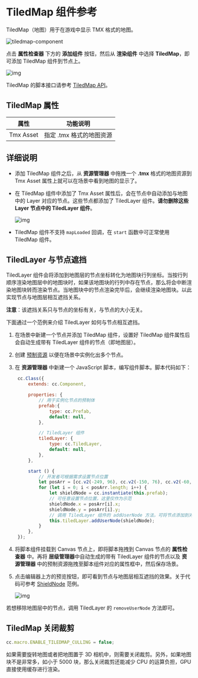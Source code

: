 # TiledMap 组件参考

TiledMap（地图）用于在游戏中显示 TMX 格式的地图。

![tiledmap-component](https://gitee.com/nlpleaf/PicGo/raw/master/0c36cd9f8b3ad84dcf39bc0fd6b3e65b)

点击 **属性检查器** 下方的 **添加组件** 按钮，然后从 **渲染组件** 中选择 **TiledMap**，即可添加 TiledMap 组件到节点上。

![img](https://gitee.com/nlpleaf/PicGo/raw/master/e59cfc6daa2c27d99f595a3fcc77f1cb)

TiledMap 的脚本接口请参考 [TiledMap API](https://docs.cocos.com/creator/api/zh/classes/TiledMap.html)。

## TiledMap 属性

| 属性      | 功能说明                 |
| --------- | ------------------------ |
| Tmx Asset | 指定 .tmx 格式的地图资源 |

## 详细说明

- 添加 TiledMap 组件之后，从 **资源管理器** 中拖拽一个 **.tmx** 格式的地图资源到 Tmx Asset 属性上就可以在场景中看到地图的显示了。

- 在 TiledMap 组件中添加了 Tmx Asset 属性后，会在节点中自动添加与地图中的 Layer 对应的节点。这些节点都添加了 TiledLayer 组件。**请勿删除这些 Layer 节点中的 TiledLayer 组件**。

  ![img](https://gitee.com/nlpleaf/PicGo/raw/master/591eed5e76b5de08dee69c95d1d0a046)

- TiledMap 组件不支持 `mapLoaded` 回调，在 `start` 函数中可正常使用 TiledMap 组件。

## TiledLayer 与节点遮挡

TiledLayer 组件会将添加到地图层的节点坐标转化为地图块行列坐标。当按行列顺序渲染地图层中的地图块时，如果该地图块的行列中存在节点，那么将会中断渲染地图块转而渲染节点。当地图块中的节点渲染完毕后，会继续渲染地图块。以此实现节点与地图层相互遮挡关系。

**注意**：该遮挡关系只与节点的坐标有关，与节点的大小无关。

下面通过一个范例来介绍 TiledLayer 如何与节点相互遮挡。

1. 在场景中新建一个节点并添加 TiledMap 组件，设置好 TiledMap 组件属性后会自动生成带有 TiledLayer 组件的节点（即地图层）。

2. 创建 [预制资源](https://docs.cocos.com/creator/manual/zh/asset-workflow/prefab.html) 以便在场景中实例化出多个节点。

3. 在 **资源管理器** 中新建一个 JavaScript 脚本，编写组件脚本。脚本代码如下：

   ```js
    cc.Class({
        extends: cc.Component,
   
        properties: {
            // 用于实例化节点的预制体
            prefab:{
                type: cc.Prefab,
                default: null,
            },
   
            // TiledLayer 组件
            tiledLayer: {
                type: cc.TiledLayer,
                default: null,
            },
        },
   
        start () {
            // 开发者可根据需求设置节点位置
            let posArr = [cc.v2(-249, 96), cc.v2(-150, 76), cc.v2(-60, 54), cc.v2(-248, -144), cc.v2(-89, -34)];
            for (let i = 0; i < posArr.length; i++) {
                let shieldNode = cc.instantiate(this.prefab);
                // 可任意设置节点位置，这里仅作为示范
                shieldNode.x = posArr[i].x;
                shieldNode.y = posArr[i].y;
                // 调用 TiledLayer 组件的 addUserNode 方法，可将节点添加到对应的地图层中，并与地图层产生相互遮挡关系。
                this.tiledLayer.addUserNode(shieldNode); 
            }
        },
    });
   ```

4. 将脚本组件挂载到 Canvas 节点上，即将脚本拖拽到 Canvas 节点的 **属性检查器** 中。再将 **层级管理器**中自动生成的带有 TiledLayer 组件的节点以及 **资源管理器** 中的预制资源拖拽至脚本组件对应的属性框中，然后保存场景。

5. 点击编辑器上方的预览按钮，即可看到节点与地图层相互遮挡的效果。关于代码可参考 [ShieldNode](https://github.com/cocos-creator/example-cases/tree/master/assets/cases/tiledmap) 范例。

   ![img](https://gitee.com/nlpleaf/PicGo/raw/master/f113fce38b57d2f5a35c2992478ef6ce)

若想移除地图层中的节点，调用 TiledLayer 的 `removeUserNode` 方法即可。

## TiledMap 关闭裁剪

```js
cc.macro.ENABLE_TILEDMAP_CULLING = false;
```

如果需要旋转地图或者把地图置于 3D 相机中，则需要关闭裁剪。另外，如果地图块不是非常多，如小于 5000 块，那么关闭裁剪还能减少 CPU 的运算负担，GPU 直接使用缓存进行渲染。